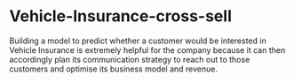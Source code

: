 # Vehicle-Insurance-cross-sell
Building a model to predict whether a customer would be interested in Vehicle Insurance is extremely helpful for the company because it can then accordingly plan its communication strategy to reach out to those customers and optimise its business model and revenue.
